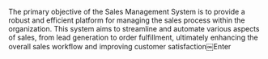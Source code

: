 The primary objective of the Sales Management System is to provide a robust and efficient platform for managing the sales process within the organization. This system aims to streamline and automate various aspects of sales, from lead generation to order fulfillment, ultimately enhancing the overall sales workflow and improving customer satisfaction￼Enter
